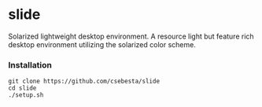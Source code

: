 # slide

Solarized lightweight desktop environment. A resource light but feature rich desktop environment utilizing the solarized color scheme.

### Installation

```
git clone https://github.com/csebesta/slide
cd slide
./setup.sh
```
